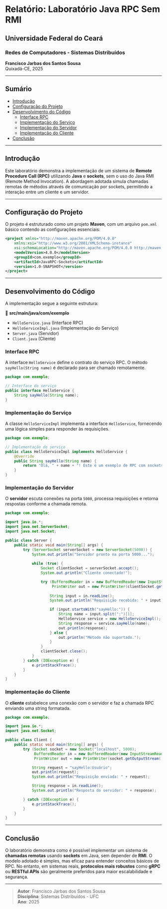 # Relatório: Laboratório Java RPC Sem RMI

## Universidade Federal do Ceará  
### Redes de Computadores - Sistemas Distribuídos  
**Francisco Jarbas dos Santos Sousa**  
Quixadá-CE, 2025

---

## Sumário

- [Introdução](#introdu%C3%A7%C3%A3o)
- [Configuração do Projeto](#configura%C3%A7%C3%A3o-do-projeto)
- [Desenvolvimento do Código](#desenvolvimento-do-c%C3%B3digo)
  - [Interface RPC](#interface-rpc)
  - [Implementação do Serviço](#implementa%C3%A7%C3%A3o-do-servi%C3%A7o)
  - [Implementação do Servidor](#implementa%C3%A7%C3%A3o-do-servidor)
  - [Implementação do Cliente](#implementa%C3%A7%C3%A3o-do-cliente)
- [Conclusão](#conclus%C3%A3o)

---

## Introdução

Este laboratório demonstra a implementação de um sistema de **Remote Procedure Call (RPC)** utilizando **Java** e **sockets**, sem o uso do Java RMI (Remote Method Invocation). A abordagem adotada simula chamadas remotas de métodos através de comunicação por sockets, permitindo a interação entre um cliente e um servidor.

---

## Configuração do Projeto

O projeto é estruturado como um projeto **Maven**, com um arquivo `pom.xml` básico contendo as configurações essenciais:

```xml
<project xmlns="http://maven.apache.org/POM/4.0.0"
    xmlns:xsi="http://www.w3.org/2001/XMLSchema-instance"
    xsi:schemaLocation="http://maven.apache.org/POM/4.0.0 http://maven.apache.org/xsd/maven-4.0.0.xsd">
    <modelVersion>4.0.0</modelVersion>
    <groupId>com.exemplo</groupId>
    <artifactId>JavaRPC-Sockets</artifactId>
    <version>1.0-SNAPSHOT</version>
</project>
```

---

## Desenvolvimento do Código

A implementação segue a seguinte estrutura:

📂 **src/main/java/com/exemplo**
- `HelloService.java` (Interface RPC)
- `HelloServiceImpl.java` (Implementação do Serviço)
- `Server.java` (Servidor)
- `Client.java` (Cliente)

### Interface RPC
A interface `HelloService` define o contrato do serviço RPC. O método `sayHello(String name)` é declarado para ser chamado remotamente.

```java
package com.exemplo;

// Interface do serviço
public interface HelloService {
    String sayHello(String name);
}
```

### Implementação do Serviço
A classe `HelloServiceImpl` implementa a interface `HelloService`, fornecendo uma lógica simples para responder às requisições.

```java
package com.exemplo;

// Implementação do serviço
public class HelloServiceImpl implements HelloService {
    @Override
    public String sayHello(String name) {
        return "Olá, " + name + "! Este é um exemplo de RPC com sockets.";
    }
}
```

### Implementação do Servidor
O **servidor** escuta conexões na porta `5000`, processa requisições e retorna respostas conforme a chamada remota.

```java
package com.exemplo;

import java.io.*;
import java.net.ServerSocket;
import java.net.Socket;

public class Server {
    public static void main(String[] args) {
        try (ServerSocket serverSocket = new ServerSocket(5000)) {
            System.out.println("Servidor pronto na porta 5000...");
            
            while (true) {
                Socket clientSocket = serverSocket.accept();
                System.out.println("Cliente conectado!");

                try (BufferedReader in = new BufferedReader(new InputStreamReader(clientSocket.getInputStream()));
                     PrintWriter out = new PrintWriter(clientSocket.getOutputStream(), true)) {
                     
                    String input = in.readLine();
                    System.out.println("Requisição recebida: " + input);

                    if (input.startsWith("sayHello:")) {
                        String name = input.split(":")[1];
                        HelloService service = new HelloServiceImpl();
                        String response = service.sayHello(name);
                        out.println(response);
                    } else {
                        out.println("Método não suportado.");
                    }
                }
                clientSocket.close();
            }
        } catch (IOException e) {
            e.printStackTrace();
        }
    }
}
```

### Implementação do Cliente
O **cliente** estabelece uma conexão com o servidor e faz a chamada RPC enviando uma string formatada.

```java
package com.exemplo;

import java.io.*;
import java.net.Socket;

public class Client {
    public static void main(String[] args) {
        try (Socket socket = new Socket("localhost", 5000);
             BufferedReader in = new BufferedReader(new InputStreamReader(socket.getInputStream()));
             PrintWriter out = new PrintWriter(socket.getOutputStream(), true)) {

            String request = "sayHello:Usuário";
            out.println(request);
            System.out.println("Requisição enviada: " + request);

            String response = in.readLine();
            System.out.println("Resposta do servidor: " + response);

        } catch (IOException e) {
            e.printStackTrace();
        }
    }
}
```

---

## Conclusão

O laboratório demonstra como é possível implementar um sistema de **chamadas remotas** usando **sockets** em Java, sem depender de **RMI**. O modelo adotado é simples, mas eficaz para entender conceitos básicos de RPC. No entanto, em sistemas reais, **protocolos mais robustos** como **gRPC** ou **RESTful APIs** são geralmente preferidos para maior escalabilidade e segurança.

---

> **Autor**: Francisco Jarbas dos Santos Sousa  
> **Disciplina**: Sistemas Distribuídos - UFC  
> **Ano**: 2025
